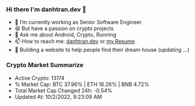 ### Hi there I'm danhtran.dev 👋

- 🔭 I’m currently working as Senior Software Engineer
- 😄 But have a passion on crypto projects
- 💬 Ask me about Android, Crypto, Running 
- 📫 How to reach me: <a href="https://danhtran.dev" target="_blank">danhtran.dev</a> or <a href="Developer-Resume.pdf" target="_blank">my Resume</a>
- 🌱 Building a website to help people find their dream house (updating ...)

### Crypto Market Summarize
- Active Crypto: 13174
- % Market Cap: BTC 37.96% | ETH 16.26% | BNB 4.72%
- Total Market Cap Changed 24h: -0.54%
- Updated At: 10/2/2022, 9:23:09 AM

